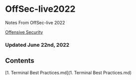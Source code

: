 # OffSec-live2022
Notes From OffSec-live 2022

[Offensive Security](https://offensive-security.com/offsec/offsec-live/)

### Updated June 22nd, 2022

## Contents

[1. Terminal Best Practices.md](1. Terminal Best Practices.md)
